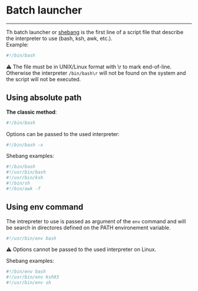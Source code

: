 # Batch launcher
***
Th batch launcher or [shebang](https://en.wikipedia.org/wiki/Shebang_%28Unix%29) is the first line of a script file that describe the interpreter to use (bash, ksh, awk, etc.).  
Example:
```bash
#!/bin/bash
```
:warning: The file must be in UNIX/Linux format with \r to mark end-of-line. Otherwise the interpreter ```/bin/bash\r``` will not be found on the system and the script will not be executed.

## Using absolute path
**The classic method**:
```bash
#!/bin/bash
```
Options can be passed to the used interpreter:
```bash
#!/bin/bash -x
```

Shebang examples:
```bash
#!/bin/bash
#!/usr/bin/bash
#!/usr/bin/ksh
#!/bin/sh
#!/bin/awk -f
```

## Using env command
The intrepreter to use is passed as argument of the ```env``` command and will be search in directores defined on the PATH environement variable.
```bash
#!/usr/bin/env bash
```
:warning: Options cannot be passed to the used interpreter on Linux.

Shebang examples:
```bash
#!/bin/env bash
#!/usr/bin/env ksh93
#!/usr/bin/env sh
```
